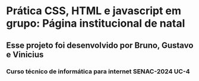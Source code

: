 # Prática CSS, HTML e javascript em grupo: Página institucional de natal

## Esse projeto foi desenvolvido por Bruno, Gustavo e Vinicius

### Curso técnico de informática para internet SENAC-2024 UC-4
